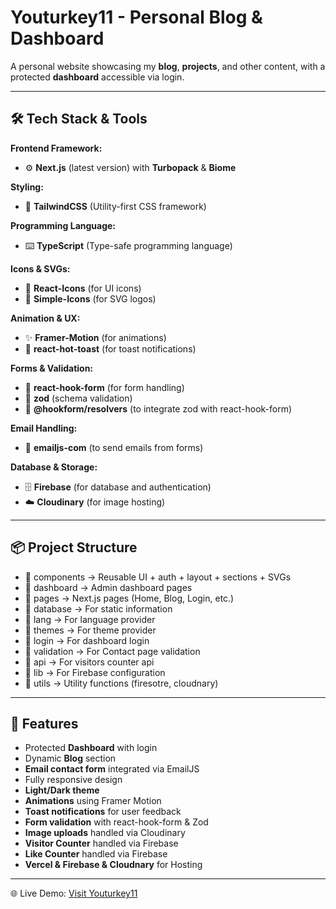 # Youturkey11 - Personal Blog & Dashboard

A personal website showcasing my **blog**, **projects**, and other content, with a protected **dashboard** accessible via login.

---

## 🛠 Tech Stack & Tools

**Frontend Framework:**  
- ⚙️ **Next.js** (latest version) with **Turbopack** & **Biome**

**Styling:**  
- 🎨 **TailwindCSS** (Utility-first CSS framework)

**Programming Language:**  
- ⌨️ **TypeScript** (Type-safe programming language)

**Icons & SVGs:**  
- 🎨 **React-Icons** (for UI icons)  
- 📄 **Simple-Icons** (for SVG logos)

**Animation & UX:**  
- ✨ **Framer-Motion** (for animations)  
- 🔔 **react-hot-toast** (for toast notifications)

**Forms & Validation:**  
- 📝 **react-hook-form** (for form handling)  
- 🔐 **zod** (schema validation)  
- 🔗 **@hookform/resolvers** (to integrate zod with react-hook-form)

**Email Handling:**  
- 📧 **emailjs-com** (to send emails from forms)

**Database & Storage:**  
- 🗄 **Firebase** (for database and authentication)  
- ☁️ **Cloudinary** (for image hosting)

---

## 📦 Project Structure
- 📁 components → Reusable UI + auth + layout + sections + SVGs
- 📁 dashboard → Admin dashboard pages
- 📁 pages → Next.js pages (Home, Blog, Login, etc.)
- 📁 database → For static information  
- 📁 lang → For language provider
- 📁 themes → For theme provider
- 📁 login → For dashboard login
- 📁 validation → For Contact page validation
- 📁 api → For visitors counter api
- 📁 lib → For Firebase configuration
- 📁 utils → Utility functions (firesotre, cloudnary)

---

## 🚀 Features

- Protected **Dashboard** with login
- Dynamic **Blog** section
- **Email contact form** integrated via EmailJS
- Fully responsive design
- **Light/Dark theme**
- **Animations** using Framer Motion
- **Toast notifications** for user feedback
- **Form validation** with react-hook-form & Zod
- **Image uploads** handled via Cloudinary
- **Visitor Counter** handled via Firebase
- **Like Counter** handled via Firebase
- **Vercel & Firebase & Cloudnary** for Hosting

---

🌐 Live Demo: [Visit Youturkey11](https://youturkey11.vercel.app/)